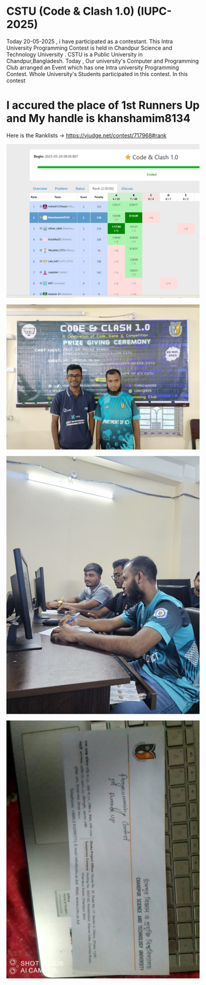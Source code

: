 # CSTU (Code & Clash 1.0) (IUPC-2025)
Today 20-05-2025 , i have participated as a contestant. This Intra University Programming Contest is held in Chandpur Science and Technology University . 
CSTU is a Public University in Chandpur,Bangladesh.
Today , Our university's Computer and Programming Club arranged an Event which has one Intra university Programming Contest. Whole University's Students participated  in this contest.
In this contest
# I accured the place of 1st Runners Up and My handle is khanshamim8134 

Here is the Ranklists -> https://vjudge.net/contest/717968#rank

![image alt](https://github.com/khanshamim8134/CSTU-CPC-IUPC-2025/blob/main/Screenshot%202025-05-20%20180316.png)

![image alt](https://github.com/khanshamim8134/CSTU-CPC-IUPC-2025/blob/main/WhatsApp%20Image%202025-05-20%20at%2018.11.58_71ba6615.jpg)

![image alt](https://github.com/khanshamim8134/CSTU-CPC-IUPC-2025/blob/main/WhatsApp%20Image%202025-05-20%20at%2018.15.10_5d45a31b.jpg)

![image alt](https://github.com/khanshamim8134/CSTU-CPC-IUPC-2025/blob/main/WhatsApp%20Image%202025-05-20%20at%2017.55.51_73487cae.jpg)

